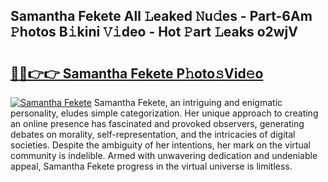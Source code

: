 ## Samantha Fekete All 𝙻eaked 𝙽u𝚍es - Part-6Am 𝙿hotos B𝚒kini 𝚅𝚒deo - Hot 𝙿art 𝙻eaks o2wjV

# <h2><a href="http://ld4uqj.urlbe.top/?page=Samantha+Fekete">🔗🔗👉👉 Samantha Fekete P𝚑oto𝚜Vid𝚎o</a></h2>

[![Samantha Fekete](https://i.imgur.com/eBuTRDB.gif)](http://ld4uqj.urlbe.top/?page=Samantha+Fekete)
Samantha Fekete, an intriguing and enigmatic personality, eludes simple categorization. Her unique approach to creating an online presence has fascinated and provoked observers, generating debates on morality, self-representation, and the intricacies of digital societies. Despite the ambiguity of her intentions, her mark on the virtual community is indelible. Armed with unwavering dedication and undeniable appeal, Samantha Fekete progress in the virtual universe is limitless.
